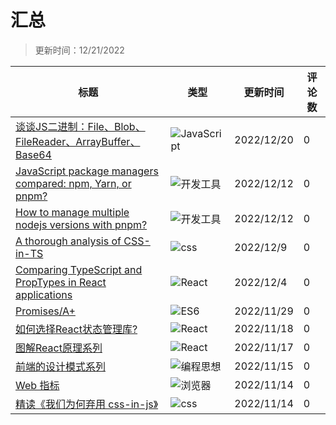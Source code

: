 # 汇总

> 更新时间：12/21/2022

|标题|类型|更新时间|评论数|
|---|---|---|---|
|[谈谈JS二进制：File、Blob、FileReader、ArrayBuffer、Base64](https://github.com/mortal-cultivation-biography/reading-notes/issues/11)|![JavaScript](https://img.shields.io/badge/-JavaScript-CED388)|2022/12/20|0|
|[JavaScript package managers compared: npm, Yarn, or pnpm?](https://github.com/mortal-cultivation-biography/reading-notes/issues/10)|![开发工具](https://img.shields.io/badge/-开发工具-d4c5f9)|2022/12/12|0|
|[How to manage multiple nodejs versions with pnpm?](https://github.com/mortal-cultivation-biography/reading-notes/issues/9)|![开发工具](https://img.shields.io/badge/-开发工具-d4c5f9)|2022/12/12|0|
|[A thorough analysis of CSS-in-TS](https://github.com/mortal-cultivation-biography/reading-notes/issues/8)|![css](https://img.shields.io/badge/-css-55067B)|2022/12/9|0|
|[Comparing TypeScript and PropTypes in React applications](https://github.com/mortal-cultivation-biography/reading-notes/issues/7)|![React](https://img.shields.io/badge/-React-A571FB)|2022/12/4|0|
|[Promises/A+](https://github.com/mortal-cultivation-biography/reading-notes/issues/6)|![ES6](https://img.shields.io/badge/-ES6-ADFE52)|2022/11/29|0|
|[如何选择React状态管理库?](https://github.com/mortal-cultivation-biography/reading-notes/issues/5)|![React](https://img.shields.io/badge/-React-A571FB)|2022/11/18|0|
|[图解React原理系列](https://github.com/mortal-cultivation-biography/reading-notes/issues/4)|![React](https://img.shields.io/badge/-React-A571FB)|2022/11/17|0|
|[前端的设计模式系列](https://github.com/mortal-cultivation-biography/reading-notes/issues/3)|![编程思想](https://img.shields.io/badge/-编程思想-4A730F)|2022/11/15|0|
|[Web 指标](https://github.com/mortal-cultivation-biography/reading-notes/issues/2)|![浏览器](https://img.shields.io/badge/-浏览器-A04900)|2022/11/14|0|
|[精读《我们为何弃用 css-in-js》](https://github.com/mortal-cultivation-biography/reading-notes/issues/1)|![css](https://img.shields.io/badge/-css-55067B)|2022/11/14|0|
